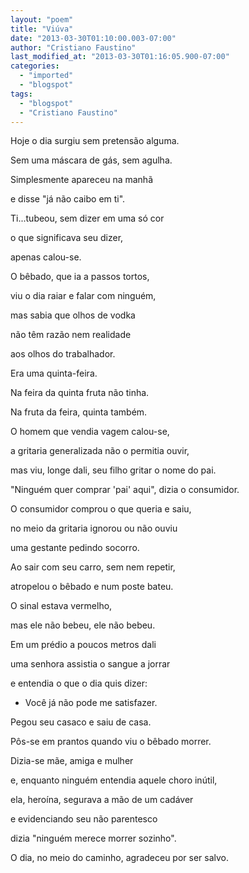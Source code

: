 ```yaml
---
layout: "poem"
title: "Viúva"
date: "2013-03-30T01:10:00.003-07:00"
author: "Cristiano Faustino"
last_modified_at: "2013-03-30T01:16:05.900-07:00"
categories:
  - "imported"
  - "blogspot"
tags:
  - "blogspot"
  - "Cristiano Faustino"
---
```


Hoje o dia surgiu sem pretensão alguma.

Sem uma máscara de gás, sem agulha.

Simplesmente apareceu na manhã

e disse "já não caibo em ti".

Ti...tubeou, sem dizer em uma só cor

o que significava seu dizer,

apenas calou-se.

O bêbado, que ia a passos tortos,

viu o dia raiar e falar com ninguém,

mas sabia que olhos de vodka

não têm razão nem realidade

aos olhos do trabalhador.

Era uma quinta-feira.

Na feira da quinta fruta não tinha.

Na fruta da feira, quinta também.

O homem que vendia vagem calou-se,

a gritaria generalizada não o permitia ouvir,

mas viu, longe dali, seu filho gritar o nome do pai.

"Ninguém quer comprar 'pai' aqui", dizia o consumidor.

O consumidor comprou o que queria e saiu,

no meio da gritaria ignorou ou não ouviu

uma gestante pedindo socorro.

Ao sair com seu carro, sem nem repetir,

atropelou o bêbado e num poste bateu.

O sinal estava vermelho,

mas ele não bebeu, ele não bebeu.

Em um prédio a poucos metros dali

uma senhora assistia o sangue a jorrar

e entendia o que o dia quis dizer:

- Você já não pode me satisfazer.

Pegou seu casaco e saiu de casa.

Pôs-se em prantos quando viu o bêbado morrer.

Dizia-se mãe, amiga e mulher

e, enquanto ninguém entendia aquele choro inútil,

ela, heroína, segurava a mão de um cadáver

e evidenciando seu não parentesco

dizia "ninguém merece morrer sozinho".

O dia, no meio do caminho, agradeceu por ser salvo.